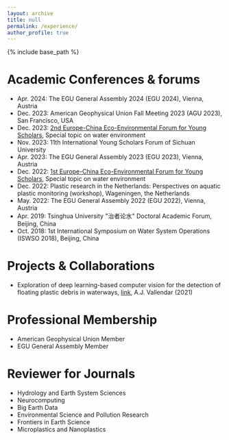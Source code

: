 ```yaml
---
layout: archive
title: null
permalink: /experience/
author_profile: true
---
```

{% include base_path %}
# Academic Conferences & forums
- Apr. 2024: The EGU General Assembly 2024 (EGU 2024), Vienna, Austria
- Dec. 2023: American Geophysical Union Fall Meeting 2023 (AGU 2023), San Francisco, USA
- Dec. 2023: [2nd Europe-China Eco-Environmental Forum for Young Scholars](https://eu-cnees.com/english), Special topic on water environment
- Nov. 2023: 11th International Young Scholars Forum of Sichuan University
- Apr. 2023: The EGU General Assembly 2023 (EGU 2023), Vienna, Austria
- Dec. 2022: [1st Europe-China Eco-Environmental Forum for Young Scholars](https://eu-cnees.com/english), Special topic on water environment
- Dec. 2022: Plastic research in the Netherlands: Perspectives on aquatic plastic monitoring (workshop), Wageningen, the Netherlands
- May. 2022: The EGU General Assembly 2022 (EGU 2022), Vienna, Austria
- Apr. 2019: Tsinghua University "治者论水" Doctoral Academic Forum, Beijing, China
- Oct. 2018: 1st International Symposium on Water System Operations (ISWSO 2018), Beijing, China

# Projects & Collaborations
- Exploration of deep learning-based computer vision for the detection of floating plastic debris in waterways, [link](https://resolver.tudelft.nl/uuid:70db8965-37c9-4d9d-9573-d4a28d1b64ef), A.J. Vallendar (2021)

# Professional Membership
- American Geophysical Union Member
- EGU General Assembly Member

# Reviewer for Journals
- Hydrology and Earth System Sciences
- Neurocomputing
- Big Earth Data
- Environmental Science and Pollution Research
- Frontiers in Earth Science
- Microplastics and Nanoplastics


<!-- # Reviewer for Conferences -->


<!-- - Conference paper review: COTA -->



<!-- # Conference organization  -->


<!-- # Internship and project experience -->

